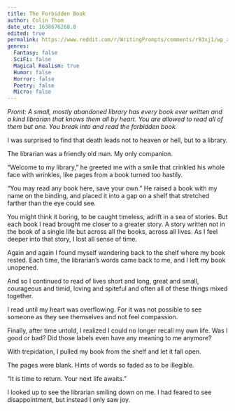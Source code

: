 ```yaml
---
title: The Forbidden Book
author: Colin Thom
date_utc: 1638676268.0
edited: true
permalink: https://www.reddit.com/r/WritingPrompts/comments/r93xj1/wp_a_small_mostly_abandoned_library_has_every/
genres:
  Fantasy: false
  SciFi: false
  Magical Realism: true
  Humor: false
  Horror: false
  Poetry: false
  Micro: false
---
```


_Promt: A small, mostly abandoned library has every book ever written and a kind librarian that knows them all by heart. You are allowed to read all of them but one. You break into and read the forbidden book._

I was surprised to find that death leads not to heaven or hell, but to a library.

The librarian was a friendly old man. My only companion.

“Welcome to my library,” he greeted me with a smile that crinkled his whole face with wrinkles, like pages from a book turned too hastily.

“You may read any book here, save your own.” He raised a book with my name on the binding, and placed it into a gap on a shelf that stretched farther than the eye could see.

You might think it boring, to be caught timeless, adrift in a sea of stories. But each book I read brought me closer to a greater story. A story written not in the book of a single life but across all the books, across all lives. As I feel deeper into that story, I lost all sense of time.

Again and again I found myself wandering back to the shelf where my book rested. Each time, the librarian’s words came back to me, and I left my book unopened.

And so I continued to read of lives short and long, great and small, courageous and timid, loving and spiteful and often all of these things mixed together.

I read until my heart was overflowing. For it was not possible to see someone as they see themselves and not feel compassion.

Finally, after time untold, I realized I could no longer recall my own life. Was I good or bad? Did those labels even have any meaning to me anymore?

With trepidation, I pulled my book from the shelf and let it fall open.

The pages were blank. Hints of words so faded as to be illegible.

“It is time to return. Your next life awaits.”

I looked up to see the librarian smiling down on me. I had feared to see disappointment, but instead I only saw joy.
